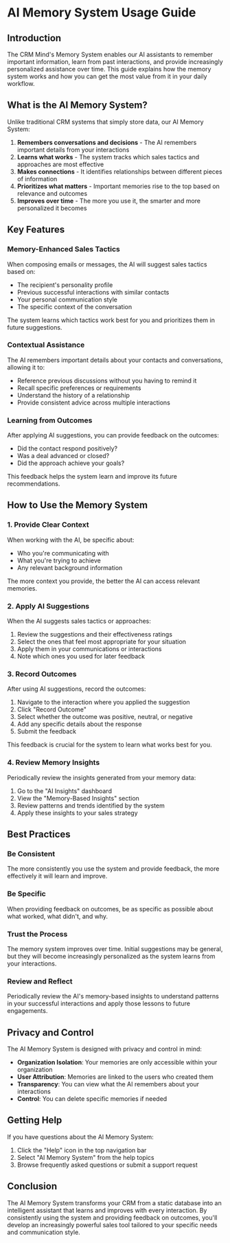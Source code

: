 # AI Memory System Usage Guide

## Introduction

The CRM Mind's Memory System enables our AI assistants to remember important information, learn from past interactions, and provide increasingly personalized assistance over time. This guide explains how the memory system works and how you can get the most value from it in your daily workflow.

## What is the AI Memory System?

Unlike traditional CRM systems that simply store data, our AI Memory System:

1. **Remembers conversations and decisions** - The AI remembers important details from your interactions
2. **Learns what works** - The system tracks which sales tactics and approaches are most effective
3. **Makes connections** - It identifies relationships between different pieces of information
4. **Prioritizes what matters** - Important memories rise to the top based on relevance and outcomes
5. **Improves over time** - The more you use it, the smarter and more personalized it becomes

## Key Features

### Memory-Enhanced Sales Tactics

When composing emails or messages, the AI will suggest sales tactics based on:

- The recipient's personality profile
- Previous successful interactions with similar contacts
- Your personal communication style
- The specific context of the conversation

The system learns which tactics work best for you and prioritizes them in future suggestions.

### Contextual Assistance

The AI remembers important details about your contacts and conversations, allowing it to:

- Reference previous discussions without you having to remind it
- Recall specific preferences or requirements
- Understand the history of a relationship
- Provide consistent advice across multiple interactions

### Learning from Outcomes

After applying AI suggestions, you can provide feedback on the outcomes:

- Did the contact respond positively?
- Was a deal advanced or closed?
- Did the approach achieve your goals?

This feedback helps the system learn and improve its future recommendations.

## How to Use the Memory System

### 1. Provide Clear Context

When working with the AI, be specific about:

- Who you're communicating with
- What you're trying to achieve
- Any relevant background information

The more context you provide, the better the AI can access relevant memories.

### 2. Apply AI Suggestions

When the AI suggests sales tactics or approaches:

1. Review the suggestions and their effectiveness ratings
2. Select the ones that feel most appropriate for your situation
3. Apply them in your communications or interactions
4. Note which ones you used for later feedback

### 3. Record Outcomes

After using AI suggestions, record the outcomes:

1. Navigate to the interaction where you applied the suggestion
2. Click "Record Outcome"
3. Select whether the outcome was positive, neutral, or negative
4. Add any specific details about the response
5. Submit the feedback

This feedback is crucial for the system to learn what works best for you.

### 4. Review Memory Insights

Periodically review the insights generated from your memory data:

1. Go to the "AI Insights" dashboard
2. View the "Memory-Based Insights" section
3. Review patterns and trends identified by the system
4. Apply these insights to your sales strategy

## Best Practices

### Be Consistent

The more consistently you use the system and provide feedback, the more effectively it will learn and improve.

### Be Specific

When providing feedback on outcomes, be as specific as possible about what worked, what didn't, and why.

### Trust the Process

The memory system improves over time. Initial suggestions may be general, but they will become increasingly personalized as the system learns from your interactions.

### Review and Reflect

Periodically review the AI's memory-based insights to understand patterns in your successful interactions and apply those lessons to future engagements.

## Privacy and Control

The AI Memory System is designed with privacy and control in mind:

- **Organization Isolation**: Your memories are only accessible within your organization
- **User Attribution**: Memories are linked to the users who created them
- **Transparency**: You can view what the AI remembers about your interactions
- **Control**: You can delete specific memories if needed

## Getting Help

If you have questions about the AI Memory System:

1. Click the "Help" icon in the top navigation bar
2. Select "AI Memory System" from the help topics
3. Browse frequently asked questions or submit a support request

## Conclusion

The AI Memory System transforms your CRM from a static database into an intelligent assistant that learns and improves with every interaction. By consistently using the system and providing feedback on outcomes, you'll develop an increasingly powerful sales tool tailored to your specific needs and communication style.
